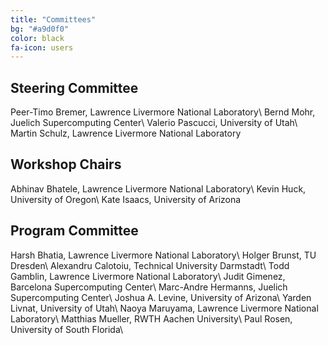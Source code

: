 ```yaml
---
title: "Committees"
bg: "#a9d0f0"
color: black
fa-icon: users
---
```


## Steering Committee

Peer-Timo Bremer, Lawrence Livermore National Laboratory\\
Bernd Mohr, Juelich Supercomputing Center\\
Valerio Pascucci, University of Utah\\
Martin Schulz, Lawrence Livermore National Laboratory

## Workshop Chairs

Abhinav Bhatele, Lawrence Livermore National Laboratory\\
Kevin Huck, University of Oregon\\
Kate Isaacs, University of Arizona

## Program Committee

Harsh Bhatia, Lawrence Livermore National Laboratory\\
Holger Brunst, TU Dresden\\
Alexandru Calotoiu, Technical University Darmstadt\\
Todd Gamblin, Lawrence Livermore National Laboratory\\
Judit Gimenez, Barcelona Supercomputing Center\\
Marc-Andre Hermanns, Juelich Supercomputing Center\\
Joshua A. Levine, University of Arizona\\
Yarden Livnat, University of Utah\\
Naoya Maruyama, Lawrence Livermore National Laboratory\\
Matthias Mueller, RWTH Aachen University\\
Paul Rosen, University of South Florida\\

